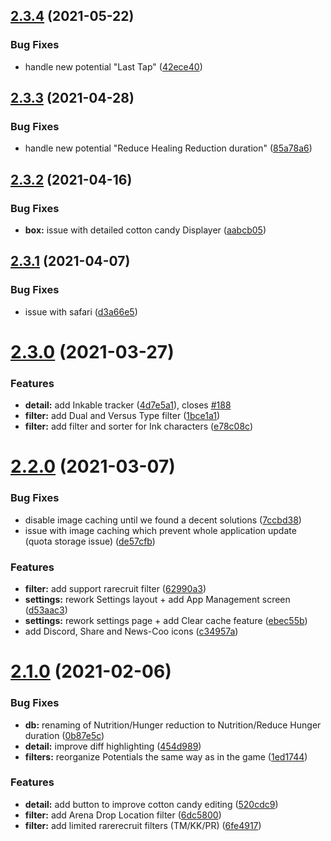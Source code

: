 ## [2.3.4](https://github.com/Nagarian/optc-box-manager/compare/v2.3.3...v2.3.4) (2021-05-22)


### Bug Fixes

* handle new potential "Last Tap" ([42ece40](https://github.com/Nagarian/optc-box-manager/commit/42ece40d52165a2b13fe37802021901b6ab905ee))



## [2.3.3](https://github.com/Nagarian/optc-box-manager/compare/v2.3.2...v2.3.3) (2021-04-28)


### Bug Fixes

* handle new potential "Reduce Healing Reduction duration" ([85a78a6](https://github.com/Nagarian/optc-box-manager/commit/85a78a601080d48c4ff4f49ed8b6ca63ea141e83))



## [2.3.2](https://github.com/Nagarian/optc-box-manager/compare/v2.3.1...v2.3.2) (2021-04-16)


### Bug Fixes

* **box:** issue with detailed cotton candy Displayer ([aabcb05](https://github.com/Nagarian/optc-box-manager/commit/aabcb0538f17d60ece4b74b224e87d1f97af8b5d))



## [2.3.1](https://github.com/Nagarian/optc-box-manager/compare/v2.3.0...v2.3.1) (2021-04-07)


### Bug Fixes

* issue with safari ([d3a66e5](https://github.com/Nagarian/optc-box-manager/commit/d3a66e59cbeafb8519f1fbda177f2760f125a44d))



# [2.3.0](https://github.com/Nagarian/optc-box-manager/compare/v2.2.0...v2.3.0) (2021-03-27)


### Features

* **detail:** add Inkable tracker ([4d7e5a1](https://github.com/Nagarian/optc-box-manager/commit/4d7e5a155b8a979768f3ed81e2eb195fc9e8bdd5)), closes [#188](https://github.com/Nagarian/optc-box-manager/issues/188)
* **filter:** add Dual and Versus Type filter ([1bce1a1](https://github.com/Nagarian/optc-box-manager/commit/1bce1a11ba0daa32587f1eaa84e992ce93e22a11))
* **filter:** add filter and sorter for Ink characters ([e78c08c](https://github.com/Nagarian/optc-box-manager/commit/e78c08cb3a10da7e6e377dcbebbede9fab7de334))



# [2.2.0](https://github.com/Nagarian/optc-box-manager/compare/v2.1.0...v2.2.0) (2021-03-07)


### Bug Fixes

* disable image caching until we found a decent solutions ([7ccbd38](https://github.com/Nagarian/optc-box-manager/commit/7ccbd38cdd088ded31d89de085fc5780a330eb0c))
* issue with image caching which prevent whole application update (quota storage issue) ([de57cfb](https://github.com/Nagarian/optc-box-manager/commit/de57cfb57c6fd7c037c8ffeb0c72c4800b7b9f6f))


### Features

* **filter:** add support rarecruit filter ([62990a3](https://github.com/Nagarian/optc-box-manager/commit/62990a33e25f7972e22419084a36e2842a86738e))
* **settings:** rework Settings layout + add App Management screen ([d53aac3](https://github.com/Nagarian/optc-box-manager/commit/d53aac36417c53f1c8c86f01985c70882d77e459))
* **settings:** rework settings page + add Clear cache feature ([ebec55b](https://github.com/Nagarian/optc-box-manager/commit/ebec55b30d611be17427a3aa0e5e82a2a4e5cb75))
* add Discord, Share and News-Coo icons ([c34957a](https://github.com/Nagarian/optc-box-manager/commit/c34957a20bd1e5421fcaf1cbc2c876e5d26950e2))



# [2.1.0](https://github.com/Nagarian/optc-box-manager/compare/v2.0.0...v2.1.0) (2021-02-06)


### Bug Fixes

* **db:** renaming of Nutrition/Hunger reduction to Nutrition/Reduce Hunger duration ([0b87e5c](https://github.com/Nagarian/optc-box-manager/commit/0b87e5c0668aaa7baec913a88369b09fe44770dd))
* **detail:** improve diff highlighting ([454d989](https://github.com/Nagarian/optc-box-manager/commit/454d9898dcea5107a9bb4d6fc7d67fcc830f9dbf))
* **filters:** reorganize Potentials the same way as in the game ([1ed1744](https://github.com/Nagarian/optc-box-manager/commit/1ed1744ad0f44878320f06de60eed9a85b82c238))


### Features

* **detail:** add button to improve cotton candy editing ([520cdc9](https://github.com/Nagarian/optc-box-manager/commit/520cdc98e7e91e84892e5f20b3cc10d28a4b217e))
* **filter:** add Arena Drop Location filter ([6dc5800](https://github.com/Nagarian/optc-box-manager/commit/6dc5800eea691bbf17e24a0c2851277dffc2ece1))
* **filter:** add limited rarerecruit filters (TM/KK/PR) ([6fe4917](https://github.com/Nagarian/optc-box-manager/commit/6fe4917052fcbcf7fc8b5570f009e551082eb31b))




